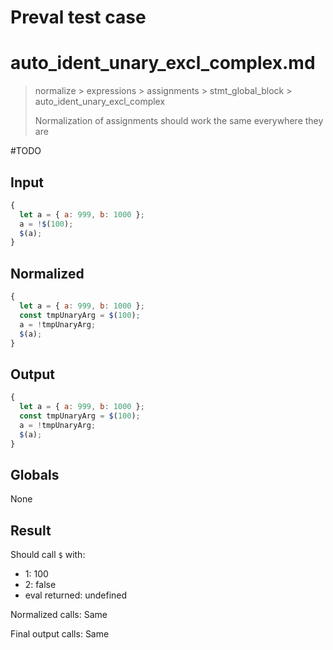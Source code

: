 # Preval test case

# auto_ident_unary_excl_complex.md

> normalize > expressions > assignments > stmt_global_block > auto_ident_unary_excl_complex
>
> Normalization of assignments should work the same everywhere they are

#TODO

## Input

`````js filename=intro
{
  let a = { a: 999, b: 1000 };
  a = !$(100);
  $(a);
}
`````

## Normalized

`````js filename=intro
{
  let a = { a: 999, b: 1000 };
  const tmpUnaryArg = $(100);
  a = !tmpUnaryArg;
  $(a);
}
`````

## Output

`````js filename=intro
{
  let a = { a: 999, b: 1000 };
  const tmpUnaryArg = $(100);
  a = !tmpUnaryArg;
  $(a);
}
`````

## Globals

None

## Result

Should call `$` with:
 - 1: 100
 - 2: false
 - eval returned: undefined

Normalized calls: Same

Final output calls: Same
